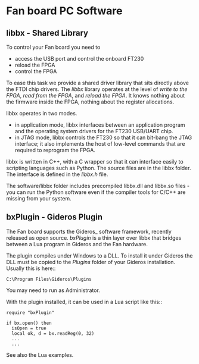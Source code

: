 # Fan board PC Software

## libbx - Shared Library

To control your Fan board you need to

- access the USB port and control the onboard FT230
- reload the FPGA
- control the FPGA

To ease this task we provide a shared driver library that sits
directly above the FTDI chip drivers.
The *libbx* library operates at the level of *write to the FPGA*,
*read from the FPGA*, and *reload the FPGA*. It knows nothing about the
firmware inside the FPGA, nothing about the register allocations.

libbx operates in two modes.

- in application mode, libbx interfaces between an application program
  and the operating system drivers for the FT230 USB/UART chip.
- in JTAG mode, libbx controls the FT230 so that it can bit-bang the
  JTAG interface; it also implements the host of low-level commands that
  are required to reprogram the FPGA.

libbx is written in C++, with a C wrapper so
that it can interface easily to scripting languages such as Python.
The source files are in the libbx folder.
The interface is defined in the *libbx.h* file.

The software/libbx folder includes precompiled libbx.dll
and libbx.so files - you can run the Python software even if
the compiler tools for C/C++ are missing from your system.

## bxPlugin - Gideros Plugin

The Fan board supports the Gideros_ software framework,
recently released as open source.
*bxPlugin* is a thin layer over libbx that bridges between a Lua program in
Gideros and the Fan hardware.

The plugin compiles under Windows to a DLL.
To install it under Gideros the DLL must be copied to the *Plugins* folder
of your Gideros installation.
Usually this is here::

    C:\Program Files\Gideros\Plugins

You may need to run as Administrator.

With the plugin installed, it can be used in a Lua script like this::

    require "bxPlugin"

    if bx.open() then
      isOpen = true
      local ok, d = bx.readReg(0, 32)
      ...
      ...

See also the Lua examples.
